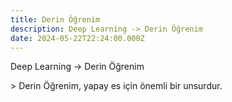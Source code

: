 ```yaml
---
title: Derin Öğrenim
description: Deep Learning -> Derin Öğrenim
date: 2024-05-22T22:24:00.000Z
---
```

Deep Learning -> Derin Öğrenim



\> Derin Öğrenim, yapay es için önemli bir unsurdur.
